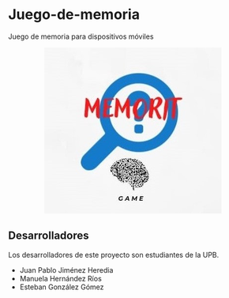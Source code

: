 # Juego-de-memoria
Juego de memoria para dispositivos móviles

[Logo del App]: #
<p align="center">
  <img src="https://github.com/manuugit/Juego-de-memoria/blob/main/assets/img/logo2.jpeg?raw=true" alt="Icono de la App"/>
</p>


## Desarrolladores
Los desarrolladores de este proyecto son estudiantes de la UPB.
* Juan Pablo Jiménez Heredia
* Manuela Hernández Ríos
* Esteban González Gómez